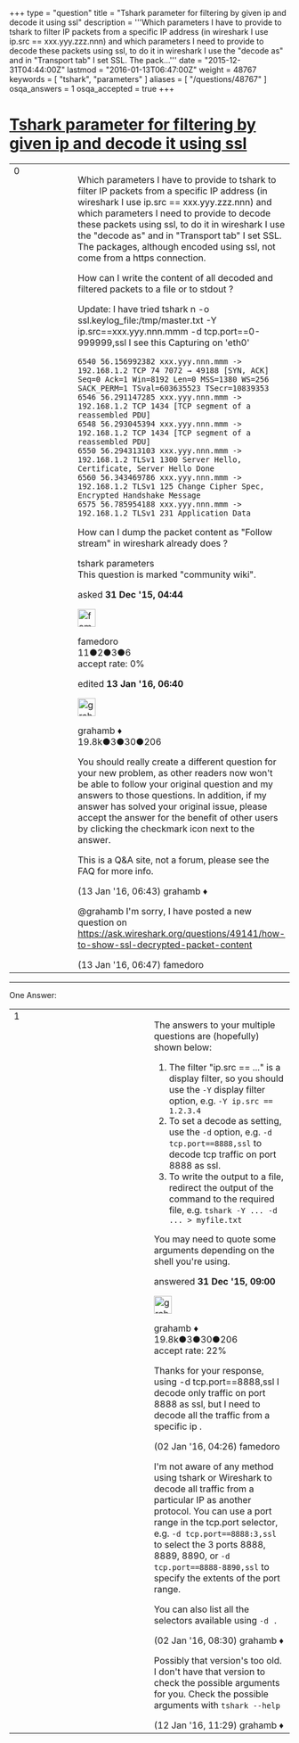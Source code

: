 +++
type = "question"
title = "Tshark parameter for filtering by given ip and decode it using ssl"
description = '''Which parameters I have to provide to tshark to filter IP packets from a specific IP address (in wireshark I use ip.src == xxx.yyy.zzz.nnn) and which parameters I need to provide to decode these packets using ssl, to do it in wireshark I use the &quot;decode as&quot; and in &quot;Transport tab&quot; I set SSL. The pack...'''
date = "2015-12-31T04:44:00Z"
lastmod = "2016-01-13T06:47:00Z"
weight = 48767
keywords = [ "tshark", "parameters" ]
aliases = [ "/questions/48767" ]
osqa_answers = 1
osqa_accepted = true
+++

<div class="headNormal">

# [Tshark parameter for filtering by given ip and decode it using ssl](/questions/48767/tshark-parameter-for-filtering-by-given-ip-and-decode-it-using-ssl)

</div>

<div id="main-body">

<div id="askform">

<table id="question-table" style="width:100%;"><colgroup><col style="width: 50%" /><col style="width: 50%" /></colgroup><tbody><tr class="odd"><td style="width: 30px; vertical-align: top"><div class="vote-buttons"><span id="post-48767-upvote" class="ajax-command post-vote up" rel="nofollow" title="I like this post (click again to cancel)"> </span><div id="post-48767-score" class="post-score" title="current number of votes">0</div><span id="post-48767-downvote" class="ajax-command post-vote down" rel="nofollow" title="I dont like this post (click again to cancel)"> </span> <span id="favorite-mark" class="ajax-command favorite-mark" rel="nofollow" title="mark/unmark this question as favorite (click again to cancel)"> </span><div id="favorite-count" class="favorite-count"></div></div></td><td><div id="item-right"><div class="question-body"><p>Which parameters I have to provide to tshark to filter IP packets from a specific IP address (in wireshark I use ip.src == xxx.yyy.zzz.nnn) and which parameters I need to provide to decode these packets using ssl, to do it in wireshark I use the "decode as" and in "Transport tab" I set SSL. The packages, although encoded using ssl, not come from a https connection.</p><p>How can I write the content of all decoded and filtered packets to a file or to stdout ?</p><p>Update: I have tried tshark n -o ssl.keylog_file:/tmp/master.txt -Y ip.src==xxx.yyy.nnn.mmm -d tcp.port==0-999999,ssl I see this Capturing on 'eth0'</p><pre><code>6540 56.156992382 xxx.yyy.nnn.mmm -&gt; 192.168.1.2 TCP 74 7072 → 49188 [SYN, ACK] Seq=0 Ack=1 Win=8192 Len=0 MSS=1380 WS=256 SACK_PERM=1 TSval=603635523 TSecr=10839353
6546 56.291147285 xxx.yyy.nnn.mmm -&gt; 192.168.1.2 TCP 1434 [TCP segment of a reassembled PDU]
6548 56.293045394 xxx.yyy.nnn.mmm -&gt; 192.168.1.2 TCP 1434 [TCP segment of a reassembled PDU]
6550 56.294313103 xxx.yyy.nnn.mmm -&gt; 192.168.1.2 TLSv1 1300 Server Hello, Certificate, Server Hello Done
6560 56.343469786 xxx.yyy.nnn.mmm -&gt; 192.168.1.2 TLSv1 125 Change Cipher Spec, Encrypted Handshake Message
6575 56.785954188 xxx.yyy.nnn.mmm -&gt; 192.168.1.2 TLSv1 231 Application Data</code></pre><p>How can I dump the packet content as "Follow stream" in wireshark already does ?</p></div><div id="question-tags" class="tags-container tags"><span class="post-tag tag-link-tshark" rel="tag" title="see questions tagged &#39;tshark&#39;">tshark</span> <span class="post-tag tag-link-parameters" rel="tag" title="see questions tagged &#39;parameters&#39;">parameters</span></div><div id="question-controls" class="post-controls"><div class="community-wiki">This question is marked "community wiki".</div></div><div class="post-update-info-container"><div class="post-update-info post-update-info-user"><p>asked <strong>31 Dec '15, 04:44</strong></p><img src="https://secure.gravatar.com/avatar/306d7986d36750697c633864525d3775?s=32&amp;d=identicon&amp;r=g" class="gravatar" width="32" height="32" alt="famedoro&#39;s gravatar image" /><p><span>famedoro</span><br />
<span class="score" title="11 reputation points">11</span><span title="2 badges"><span class="badge1">●</span><span class="badgecount">2</span></span><span title="3 badges"><span class="silver">●</span><span class="badgecount">3</span></span><span title="6 badges"><span class="bronze">●</span><span class="badgecount">6</span></span><br />
<span class="accept_rate" title="Rate of the user&#39;s accepted answers">accept rate:</span> <span title="famedoro has no accepted answers">0%</span></p></div><div class="post-update-info post-update-info-edited"><p><span> edited <strong>13 Jan '16, 06:40</strong> </span></p><img src="https://secure.gravatar.com/avatar/d2a7e24ca66604c749c7c88c1da8ff78?s=32&amp;d=identicon&amp;r=g" class="gravatar" width="32" height="32" alt="grahamb&#39;s gravatar image" /><p><span>grahamb ♦</span><br />
<span class="score" title="19834 reputation points"><span>19.8k</span></span><span title="3 badges"><span class="badge1">●</span><span class="badgecount">3</span></span><span title="30 badges"><span class="silver">●</span><span class="badgecount">30</span></span><span title="206 badges"><span class="bronze">●</span><span class="badgecount">206</span></span></p></div></div><div id="comments-container-48767" class="comments-container"><span id="49169"></span><div id="comment-49169" class="comment"><div id="post-49169-score" class="comment-score"></div><div class="comment-text"><p>You should really create a different question for your new problem, as other readers now won't be able to follow your original question and my answers to those questions. In addition, if my answer has solved your original issue, please accept the answer for the benefit of other users by clicking the checkmark icon next to the answer.</p><p>This is a Q&amp;A site, not a forum, please see the FAQ for more info.</p></div><div id="comment-49169-info" class="comment-info"><span class="comment-age">(13 Jan '16, 06:43)</span> <span class="comment-user userinfo">grahamb ♦</span></div></div><span id="49170"></span><div id="comment-49170" class="comment"><div id="post-49170-score" class="comment-score"></div><div class="comment-text"><p><span>@grahamb</span> I'm sorry, I have posted a new question on <a href="https://ask.wireshark.org/questions/49141/how-to-show-ssl-decrypted-packet-content">https://ask.wireshark.org/questions/49141/how-to-show-ssl-decrypted-packet-content</a></p></div><div id="comment-49170-info" class="comment-info"><span class="comment-age">(13 Jan '16, 06:47)</span> <span class="comment-user userinfo">famedoro</span></div></div></div><div id="comment-tools-48767" class="comment-tools"></div><div class="clear"></div><div id="comment-48767-form-container" class="comment-form-container"></div><div class="clear"></div></div></td></tr></tbody></table>

------------------------------------------------------------------------

<div class="tabBar">

<span id="sort-top"></span>

<div class="headQuestions">

One Answer:

</div>

</div>

<span id="48774"></span>

<div id="answer-container-48774" class="answer accepted-answer">

<table style="width:100%;"><colgroup><col style="width: 50%" /><col style="width: 50%" /></colgroup><tbody><tr class="odd"><td style="width: 30px; vertical-align: top"><div class="vote-buttons"><span id="post-48774-upvote" class="ajax-command post-vote up" rel="nofollow" title="I like this post (click again to cancel)"> </span><div id="post-48774-score" class="post-score" title="current number of votes">1</div><span id="post-48774-downvote" class="ajax-command post-vote down" rel="nofollow" title="I dont like this post (click again to cancel)"> </span> <span class="accept-answer on" rel="nofollow" title="famedoro has selected this answer as the correct answer"> </span></div></td><td><div class="item-right"><div class="answer-body"><p>The answers to your multiple questions are (hopefully) shown below:</p><ol><li>The filter "ip.src == ..." is a display filter, so you should use the <code>-Y</code> display filter option, e.g. <code>-Y ip.src == 1.2.3.4</code></li><li>To set a decode as setting, use the <code>-d</code> option, e.g. <code>-d tcp.port==8888,ssl</code> to decode tcp traffic on port 8888 as ssl.</li><li>To write the output to a file, redirect the output of the command to the required file, e.g. <code>tshark -Y ... -d ... &gt; myfile.txt</code></li></ol><p>You may need to quote some arguments depending on the shell you're using.</p></div><div class="answer-controls post-controls"></div><div class="post-update-info-container"><div class="post-update-info post-update-info-user"><p>answered <strong>31 Dec '15, 09:00</strong></p><img src="https://secure.gravatar.com/avatar/d2a7e24ca66604c749c7c88c1da8ff78?s=32&amp;d=identicon&amp;r=g" class="gravatar" width="32" height="32" alt="grahamb&#39;s gravatar image" /><p><span>grahamb ♦</span><br />
<span class="score" title="19834 reputation points"><span>19.8k</span></span><span title="3 badges"><span class="badge1">●</span><span class="badgecount">3</span></span><span title="30 badges"><span class="silver">●</span><span class="badgecount">30</span></span><span title="206 badges"><span class="bronze">●</span><span class="badgecount">206</span></span><br />
<span class="accept_rate" title="Rate of the user&#39;s accepted answers">accept rate:</span> <span title="grahamb has 274 accepted answers">22%</span></p></div></div><div id="comments-container-48774" class="comments-container"><span id="48790"></span><div id="comment-48790" class="comment"><div id="post-48790-score" class="comment-score"></div><div class="comment-text"><p>Thanks for your response, using -d tcp.port==8888,ssl I decode only traffic on port 8888 as ssl, but I need to decode all the traffic from a specific ip .</p></div><div id="comment-48790-info" class="comment-info"><span class="comment-age">(02 Jan '16, 04:26)</span> <span class="comment-user userinfo">famedoro</span></div></div><span id="48791"></span><div id="comment-48791" class="comment"><div id="post-48791-score" class="comment-score"></div><div class="comment-text"><p>I'm not aware of any method using tshark or Wireshark to decode all traffic from a particular IP as another protocol. You can use a port range in the tcp.port selector, e.g. <code>-d tcp.port==8888:3,ssl</code> to select the 3 ports 8888, 8889, 8890, or <code>-d tcp.port==8888-8890,ssl</code> to specify the extents of the port range.</p><p>You can also list all the selectors available using <code>-d .</code></p></div><div id="comment-48791-info" class="comment-info"><span class="comment-age">(02 Jan '16, 08:30)</span> <span class="comment-user userinfo">grahamb ♦</span></div></div><span id="49140"></span><div id="comment-49140" class="comment"><div id="post-49140-score" class="comment-score"></div><div class="comment-text"><p>Possibly that version's too old. I don't have that version to check the possible arguments for you. Check the possible arguments with <code>tshark --help</code></p></div><div id="comment-49140-info" class="comment-info"><span class="comment-age">(12 Jan '16, 11:29)</span> <span class="comment-user userinfo">grahamb ♦</span></div></div></div><div id="comment-tools-48774" class="comment-tools"></div><div class="clear"></div><div id="comment-48774-form-container" class="comment-form-container"></div><div class="clear"></div></div></td></tr></tbody></table>

</div>

<div class="paginator-container-left">

</div>

</div>

</div>

